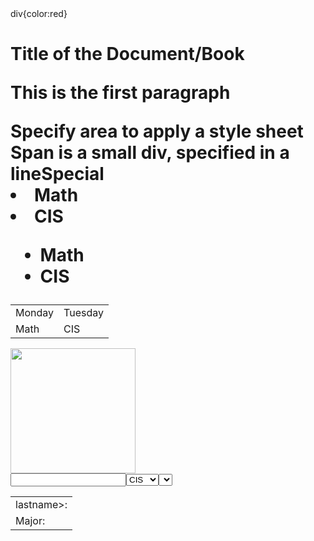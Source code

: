 <html lang = en>
<head>
<title>My page</title
<style>
div{color:red}
</style>
<script src=prog1.js></script>
</head>
<body style=“margin: 5px 5px 5px 5px”>
<h1>Title of the Document/Book
<p>This is the first paragraph
<div>Specify area to apply a style sheet</div>
Span is a small div, specified  in a line<span id=s1>Special</span
<ol>
   <li> Math </li>
   <li> CIS </li>
</ol>
<ul>
   <li> Math </li>
   <li> CIS </li>
</ul>
<table>
   <tr>
        <td> Monday </td>
        <td> Tuesday </td>
      </tr>
      <tr>
        <td> Math </td>
        <td> CIS </td>
      </tr>
</table>
<img src=https://pic.netbian.com/uploads/allimg/220308/005009-1646671809fd71.jpg width=200>
<form>
<table><tr>
 <td>lastname>:</td>
 <tr><input name=lastname></td>
 <tr><td>Major:</td>
 <select name=major>
  <option value=1> CIS </option>
  <option value=1> Math </option>
 <select>
 </td></tr>
 </td></tr>

</form>
